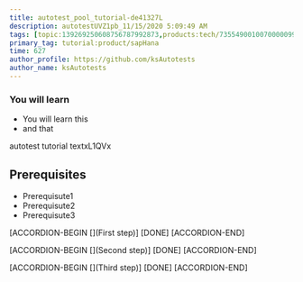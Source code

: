 ```yaml
---
title: autotest_pool_tutorial-de41327L
description: autotestUVZ1pb_11/15/2020 5:09:49 AM
tags: [topic:139269250608756787992873,products:tech/73554900100700000996,tutorial:experience/advanced]
primary_tag: tutorial:product/sapHana
time: 627
author_profile: https://github.com/ksAutotests
author_name: ksAutotests
---
```

### You will learn
- You will learn this
- and that

autotest tutorial textxL1QVx

## Prerequisites
- Prerequisute1
- Prerequisute2
- Prerequisute3

[ACCORDION-BEGIN [](First step)]
[DONE]
[ACCORDION-END]

[ACCORDION-BEGIN [](Second step)]
[DONE]
[ACCORDION-END]

[ACCORDION-BEGIN [](Third step)]
[DONE]
[ACCORDION-END]

